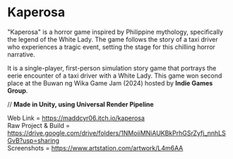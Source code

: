 # Kaperosa

"Kaperosa" is a horror game inspired by Philippine mythology, specifically the legend of the White Lady. The game follows the story of a taxi driver who experiences a tragic event, setting the stage for this chilling horror narrative.

It is a single-player, first-person simulation story game that portrays the eerie encounter of a taxi driver with a White Lady. This game won second place at the Buwan ng Wika Game Jam (2024) hosted by **Indie Games Group**.

// **Made in Unity, using Universal Render Pipeline** 


Web Link = https://maddcyr06.itch.io/kaperosa \
Raw Project & Build = https://drive.google.com/drive/folders/1NMoiiMNiAUKBkPrhGSrZyfj_nnhLSGvB?usp=sharing \
Screenshots = https://www.artstation.com/artwork/L4m6AA
